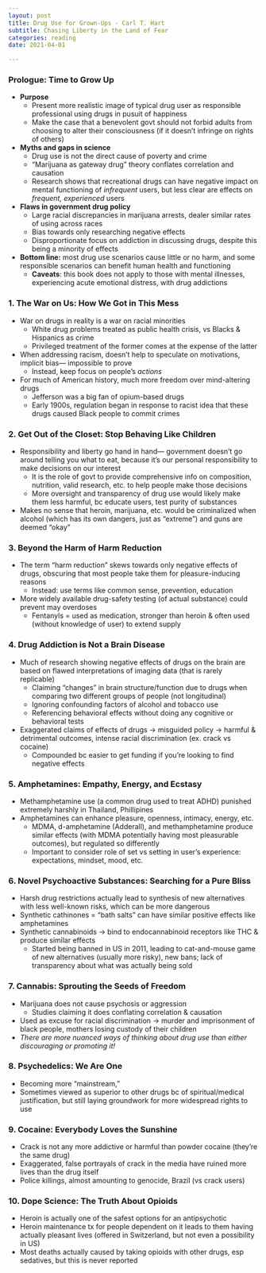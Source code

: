 ```yaml
---
layout: post
title: Drug Use for Grown-Ups - Carl T. Hart
subtitle: Chasing Liberty in the Land of Fear
categories: reading
date: 2021-04-01

---
```


### Prologue: Time to Grow Up

- **Purpose**
    - Present more realistic image of typical drug user as responsible professional using drugs in pusuit of happiness
    - Make the case that a benevolent govt should not forbid adults from choosing to alter their consciousness (if it doesn’t infringe on rights of others)
- **Myths and gaps in science**
    - Drug use is not the direct cause of poverty and crime
    - “Marijuana as gateway drug” theory conflates correlation and causation
    - Research shows that recreational drugs can have negative impact on mental functioning of *infrequent* users, but less clear are effects on *frequent, experienced* users
- **Flaws in government drug policy**
    - Large racial discrepancies in marijuana arrests, dealer similar rates of using across races
    - Bias towards only researching negative effects
    - Disproportionate focus on addiction in discussing drugs, despite this being a minority of effects
- **Bottom line:** most drug use scenarios cause little or no harm, and some responsible scenarios can benefit human health and functioning
    - **Caveats**: this book does not apply to those with mental illnesses, experiencing acute emotional distress, with drug addictions

### 1. The War on Us: How We Got in This Mess

- War on drugs in reality is a war on racial minorities
    - White drug problems treated as public health crisis, vs Blacks & Hispanics as crime
    - Privileged treatment of the former comes at the expense of the latter
- When addressing racism, doesn’t help to speculate on motivations, implicit bias— impossible to prove
    - Instead, keep focus on people’s *actions*
- For much of American history, much more freedom over mind-altering drugs
    - Jefferson was a big fan of opium-based drugs
    - Early 1900s, regulation began in response to racist idea that these drugs caused Black people to commit crimes

### 2. Get Out of the Closet: Stop Behaving Like Children

- Responsibility and liberty go hand in hand— government doesn’t go around telling you what to eat, because it’s our personal responsibility to make decisions on our interest
    - It is the role of govt to provide comprehensive info on composition, nutrition, valid research, etc. to help people make those decisions
    - More oversight and transparency of drug use would likely make them less harmful, bc educate users, test purity of substances
- Makes no sense that heroin, marijuana, etc. would be criminalized when alcohol (which has its own dangers, just as “extreme”) and guns are deemed “okay”

### 3. Beyond the Harm of Harm Reduction

- The term “harm reduction” skews towards only negative effects of drugs, obscuring that most people take them for pleasure-inducing reasons
    - Instead: use terms like common sense, prevention, education
- More widely available drug-safety testing (of actual substance) could prevent may overdoses
    - Fentanyls = used as medication, stronger than heroin & often used (without knowledge of user) to extend supply

### 4. Drug Addiction is Not a Brain Disease

- Much of research showing negative effects of drugs on the brain are based on flawed interpretations of imaging data (that is rarely replicable)
    - Claiming “changes” in brain structure/function due to drugs when comparing two different groups of people (not longitudinal)
    - Ignoring confounding factors of alcohol and tobacco use
    - Referencing behavioral effects without doing any cognitive or behavioral tests
- Exaggerated claims of effects of drugs → misguided policy → harmful & detrimental outcomes, intense racial discrimination (ex. crack vs cocaine)
    - Compounded bc easier to get funding if you’re looking to find negative effects

### 5. Amphetamines: Empathy, Energy, and Ecstasy

- Methamphetamine use (a common drug used to treat ADHD) punished extremely harshly in Thailand, Phillipines
- Amphetamines can enhance pleasure, openness, intimacy, energy, etc.
    - MDMA, d-amphetamine (Adderall), and methamphetamine produce similar effects (with MDMA potentially having most pleasurable outcomes), but regulated so differently
    - Important to consider role of set vs setting in user’s experience: expectations, mindset, mood, etc.

### 6. Novel Psychoactive Substances: Searching for a Pure Bliss

- Harsh drug restrictions actually lead to synthesis of new alternatives with less well-known risks, which can be more dangerous
- Synthetic cathinones = “bath salts” can have similar positive effects like amphetamines
- Synthetic cannabinoids → bind to endocannabinoid receptors like THC & produce similar effects
    - Started being banned in US in 2011, leading to cat-and-mouse game of new alternatives (usually more risky), new bans; lack of transparency about what was actually being sold

### 7. Cannabis: Sprouting the Seeds of Freedom

- Marijuana does not cause psychosis or aggression
    - Studies claiming it does conflating correlation & causation
- Used as excuse for racial discrimination →  murder and imprisonment of black people, mothers losing custody of their children
- *There are more nuanced ways of thinking about drug use than either discouraging or promoting it!*

### 8. Psychedelics: We Are One

- Becoming more “mainstream,”
- Sometimes viewed as superior to other drugs bc of spiritual/medical justification, but still laying groundwork for more widespread rights to use

### 9. Cocaine: Everybody Loves the Sunshine

- Crack is not any more addictive or harmful than powder cocaine (they’re the same drug)
- Exaggerated, false portrayals of crack in the media have ruined more lives than the drug itself
- Police killings, almost amounting to genocide, Brazil (vs crack users)

### 10. Dope Science: The Truth About Opioids

- Heroin is actually one of the safest options for an antipsychotic
- Heroin maintenance tx for people dependent on it leads to them having actually pleasant lives (offered in Switzerland, but not even a possibility in US)
- Most deaths actually caused by taking opioids with other drugs, esp sedatives, but this is never reported
